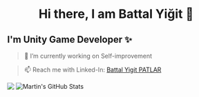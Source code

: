 <h1 align="center">
Hi there, I am Battal Yiğit 👋
</h1>


## I'm Unity Game Developer ✨


> 🔭 I’m currently working on Self-improvement

> 📫 Reach me with Linked-In: [Battal Yigit PATLAR](www.linkedin.com/in/battalyigitp) 

  <img align="center" src="https://github-readme-stats.vercel.app/api/top-langs/?username=battal98&hide=java,html,tex&title_color=dark&text_color=c9cacc&icon_color=2bbc8a&bg_color=1d1f21&langs_count=3" />
</a>
  <img align="center" src="https://github-readme-stats.vercel.app/api?username=battal98&show_icons=true&line_height=27&count_private=true&title_color=merko&text_color=c9cacc&icon_color=gruvbox&bg_color=tokyonight" alt="Martin's GitHub Stats" />
</a>
